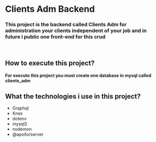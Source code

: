 <h1>Clients Adm Backend</h1>
<h3>This project is the backend called Clients Adm
for administration your clients independent of your job
and in future i public one front-end for this crud
</h3>

<br />

<h2>How to execute this project?</h2>
<h4>For execute this project you must create
one database in mysql called clients_adm
</h4>

<h2>What the technologies i use in this project? </h2>
<ul>
    <li>Graphql</li>
    <li>Knex</li>
    <li>dotenv</li>
    <li>mysql2</li>
    <li>nodemon</li>
    <li>@apollo/server</li>
</ul>